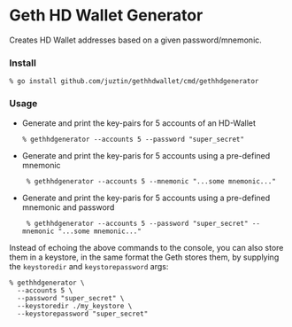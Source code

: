# Geth HD Wallet Generator

Creates HD Wallet addresses based on a given password/mnemonic.

### Install

```shell
% go install github.com/juztin/gethhdwallet/cmd/gethhdgenerator
```

### Usage

 - Generate and print the key-pairs for 5 accounts of an HD-Wallet  
    ```shell
    % gethhdgenerator --accounts 5 --password "super_secret"
    ```
 - Generate and print the key-paris for 5 accounts using a pre-defined mnemonic  
   ```shell
    % gethhdgenerator --accounts 5 --mnemonic "...some mnemonic..."
   ```
 - Generate and print the key-paris for 5 accounts using a pre-defined mnemonic and password  
   ```shell
    % gethhdgenerator --accounts 5 --password "super_secret" --mnemonic "...some mnemonic..."
   ```

Instead of echoing the above commands to the console, you can also store them in a keystore, in the
same format the Geth stores them, by supplying the `keystoredir` and `keystorepassword` args:

```shell
% gethhdgenerator \
  --accounts 5 \
  --password "super_secret" \
  --keystoredir ./my_keystore \
  --keystorepassword "super_secret"
```
